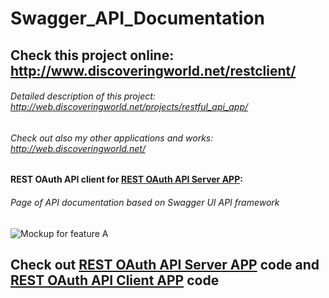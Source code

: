 # Swagger_API_Documentation
## Check this project online: http://www.discoveringworld.net/restclient/

###### Detailed description of this project: http://web.discoveringworld.net/projects/restful_api_app/

###### Check out also my other applications and works: http://web.discoveringworld.net/

#### REST OAuth API client for [REST OAuth API Server APP](https://github.com/Maksim1990/REST_OAuth_API_Laravel_server):

###### Page of API documentation based on Swagger UI API framework

![Mockup for feature A](http://web.discoveringworld.net/wp-content/uploads/2018/05/api1.png)

## Check out [REST OAuth API Server APP](https://github.com/Maksim1990/REST_OAuth_API_Laravel_server) code and [REST OAuth API Client APP](https://github.com/Maksim1990/REST_OAuth_API_Laravel_Client) code
